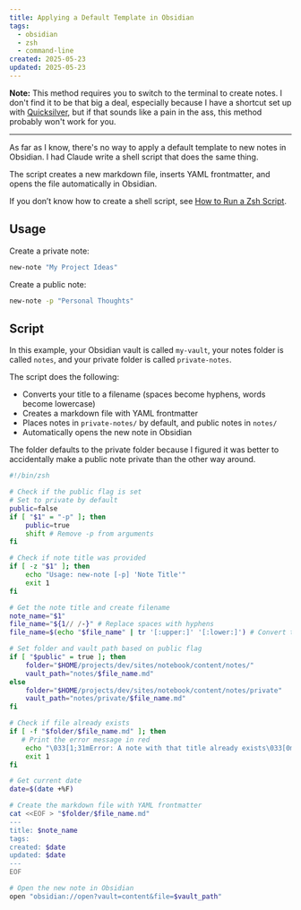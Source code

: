 ```yaml
---
title: Applying a Default Template in Obsidian
tags:
  - obsidian
  - zsh
  - command-line
created: 2025-05-23
updated: 2025-05-23
---
```


**Note:** This method requires you to switch to the terminal to create notes. I don't find it to be that big a deal, especially because I have a shortcut set up with [Quicksilver](https://qsapp.com/), but if that sounds like a pain in the ass, this method probably won't work for you.

---

As far as I know, there's no way to apply a default template to new notes in Obsidian. I had Claude write a shell script that does the same thing.

The script creates a new markdown file, inserts YAML frontmatter, and opens the file automatically in Obsidian.

If you don’t know how to create a shell script, see [How to Run a Zsh Script](how-to-run-a-zsh-script.md).

## Usage

Create a private note:

```zsh
new-note "My Project Ideas"
```

Create a public note:

```zsh
new-note -p "Personal Thoughts"
```

## Script

In this example, your Obsidian vault is called `my-vault`, your notes folder is called `notes`, and your private folder is called `private-notes`.

The script does the following:

- Converts your title to a filename (spaces become hyphens, words become lowercase)
- Creates a markdown file with YAML frontmatter
- Places notes in `private-notes/`  by default, and public notes in `notes/`
- Automatically opens the new note in Obsidian

The folder defaults to the private folder because I figured it was better to accidentally make a public note private than the other way around.

```bash
#!/bin/zsh

# Check if the public flag is set
# Set to private by default
public=false
if [ "$1" = "-p" ]; then
	public=true
	shift # Remove -p from arguments
fi

# Check if note title was provided
if [ -z "$1" ]; then
	echo "Usage: new-note [-p] 'Note Title'"
	exit 1
fi

# Get the note title and create filename
note_name="$1"
file_name="${1// /-}" # Replace spaces with hyphens
file_name=$(echo "$file_name" | tr '[:upper:]' '[:lower:]') # Convert to lowercase

# Set folder and vault path based on public flag
if [ "$public" = true ]; then
	folder="$HOME/projects/dev/sites/notebook/content/notes/"
	vault_path="notes/$file_name.md"
else
	folder="$HOME/projects/dev/sites/notebook/content/notes/private"
	vault_path="notes/private/$file_name.md"
fi

# Check if file already exists
if [ -f "$folder/$file_name.md" ]; then
   # Print the error message in red
	echo "\033[1;31mError: A note with that title already exists\033[0m" 
	exit 1
fi

# Get current date
date=$(date +%F)

# Create the markdown file with YAML frontmatter
cat <<EOF > "$folder/$file_name.md"
---
title: $note_name
tags:
created: $date
updated: $date
---
EOF

# Open the new note in Obsidian
open "obsidian://open?vault=content&file=$vault_path"
```